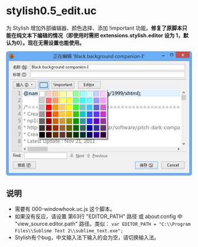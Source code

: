 # stylish0.5_edit.uc

为 Stylish 增加外部编辑器、颜色选择、添加 !important 功能。**修复了原脚本只能在纯文本下编辑的情况（即使用时需把 extensions.stylish.editor 设为 1，默认为0）。现在无需设置也能使用。**

![效果图](stylish0.5_edit.uc.js.png)

## 说明

 - 需要有 000-windowhook.uc.js 这个脚本。
 - 如果没有反应，请设置 第63行 "EDITOR\_PATH" 路径 或 about:config 中 "view_source.editor.path" 路径。类似：
    `var EDITOR_PATH = "C:\\Program Files\\Sublime Text 2\\sublime_text.exe";`
 - Stylish有个bug，中文输入法下输入的会为空，请切换输入法。